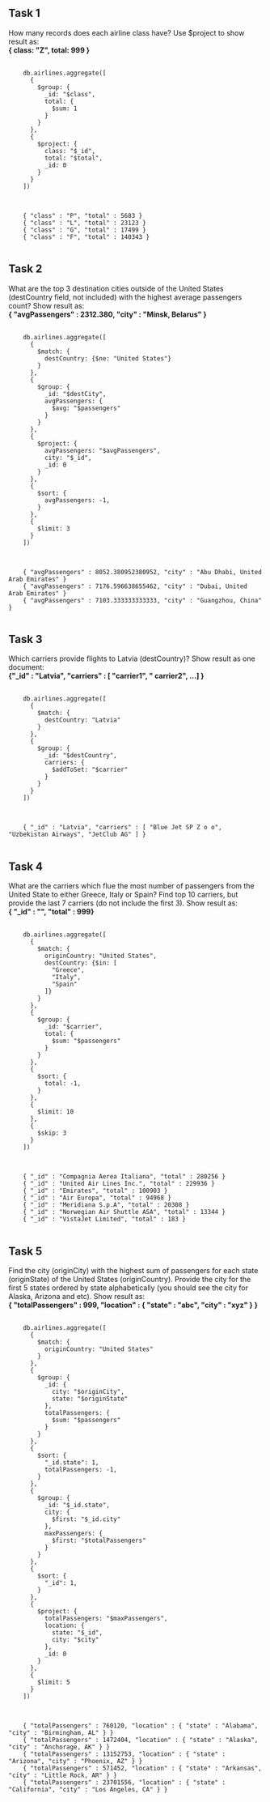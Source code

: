 ## Task 1
How many records does each airline class have? Use $project to show result as:  
**{ class: "Z", total: 999 }**
<pre>
  <code>
    db.airlines.aggregate([
      {
        $group: {
          _id: "$class", 
          total: {
            $sum: 1
          }
        }
      }, 
      {
        $project: {
          class: "$_id", 
          total: "$total", 
          _id: 0
        }
      }
    ])
  </code>
</pre>  
<pre>
  <code>
    { "class" : "P", "total" : 5683 }
    { "class" : "L", "total" : 23123 }
    { "class" : "G", "total" : 17499 }
    { "class" : "F", "total" : 140343 }
  </code>
</pre>

## Task 2
What are the top 3 destination cities outside of the United States (destCountry field, not included) with the highest average passengers count? Show result as:  
 **{ "avgPassengers" : 2312.380, "city" : "Minsk, Belarus" }**
<pre>
  <code>
    db.airlines.aggregate([
      {
        $match: {
          destCountry: {$ne: "United States"}
        }
      },
      {
        $group: {
          _id: "$destCity", 
          avgPassengers: {
            $avg: "$passengers"
          }
        }
      },
      {
        $project: { 
          avgPassengers: "$avgPassengers",
          city: "$_id",
          _id: 0
        }
      },
      {
        $sort: {
          avgPassengers: -1,
        }
      },
      {
        $limit: 3
      }
    ])
  </code>
</pre>  
<pre>
  <code>
    { "avgPassengers" : 8052.380952380952, "city" : "Abu Dhabi, United Arab Emirates" }
    { "avgPassengers" : 7176.596638655462, "city" : "Dubai, United Arab Emirates" }
    { "avgPassengers" : 7103.333333333333, "city" : "Guangzhou, China" }
  </code>
</pre>

## Task 3
Which carriers provide flights to Latvia (destCountry)? Show result as one document:  
 **{"_id" : "Latvia", "carriers" : [ "carrier1", " carrier2", …] }**
<pre>
  <code>
    db.airlines.aggregate([
      {
        $match: {
          destCountry: "Latvia"
        }
      },
      {
        $group: {
          _id: "$destCountry", 
          carriers: {
            $addToSet: "$carrier"
          }
        }
      }
    ])
  </code>
</pre>  
<pre>
  <code>
    { "_id" : "Latvia", "carriers" : [ "Blue Jet SP Z o o", "Uzbekistan Airways", "JetClub AG" ] }
  </code>
</pre>

## Task 4
What are the carriers which flue the most number of passengers from the United State to either Greece, Italy or Spain? Find top 10 carriers, but provide the last 7 carriers (do not include the
first 3). Show result as:  
 **{ "_id" : "<carrier>", "total" : 999}**
<pre>
  <code>
    db.airlines.aggregate([
      {
        $match: {
          originCountry: "United States",
          destCountry: {$in: [
            "Greece",
            "Italy",
            "Spain"
          ]}
        }
      },
      {
        $group: {
          _id: "$carrier", 
          total: {
            $sum: "$passengers"
          }
        }
      },
      {
        $sort: {
          total: -1,
        }
      },
      {
        $limit: 10
      },
      {
        $skip: 3
      }
    ])
  </code>
</pre>  
<pre>
  <code>
    { "_id" : "Compagnia Aerea Italiana", "total" : 280256 }
    { "_id" : "United Air Lines Inc.", "total" : 229936 }
    { "_id" : "Emirates", "total" : 100903 }
    { "_id" : "Air Europa", "total" : 94968 }
    { "_id" : "Meridiana S.p.A", "total" : 20308 }
    { "_id" : "Norwegian Air Shuttle ASA", "total" : 13344 }
    { "_id" : "VistaJet Limited", "total" : 183 }
  </code>
</pre>

## Task 5
Find the city (originCity) with the highest sum of passengers for each state (originState) of the United States (originCountry). Provide the city for the first 5 states ordered by state alphabetically (you should see the city for Alaska, Arizona and etc). Show result as:  
**{
"totalPassengers" : 999, "location" : { "state" : "abc", "city" : "xyz"
} }**
<pre>
  <code>
    db.airlines.aggregate([
      {
        $match: {
          originCountry: "United States"
        }
      },
      {
        $group: {
          _id: {
            city: "$originCity", 
            state: "$originState"
          },
          totalPassengers: {
            $sum: "$passengers"
          }
        }
      },
      {
        $sort: {
          "_id.state": 1,
          totalPassengers: -1,
        }
      },
      {
        $group: {
          _id: "$_id.state",
          city: {
            $first: "$_id.city"
          },
          maxPassengers: {
            $first: "$totalPassengers"
          }
        }
      },
      {
        $sort: {
          "_id": 1,
        }
      },
      {
        $project: { 
          totalPassengers: "$maxPassengers",
          location: {
            state: "$_id",
            city: "$city"
          },
          _id: 0
        }
      },
      {
        $limit: 5
      }
    ])
  </code>
</pre>  
<pre>
  <code>
    { "totalPassengers" : 760120, "location" : { "state" : "Alabama", "city" : "Birmingham, AL" } }
    { "totalPassengers" : 1472404, "location" : { "state" : "Alaska", "city" : "Anchorage, AK" } }
    { "totalPassengers" : 13152753, "location" : { "state" : "Arizona", "city" : "Phoenix, AZ" } }
    { "totalPassengers" : 571452, "location" : { "state" : "Arkansas", "city" : "Little Rock, AR" } }
    { "totalPassengers" : 23701556, "location" : { "state" : "California", "city" : "Los Angeles, CA" } }
  </code>
</pre>

